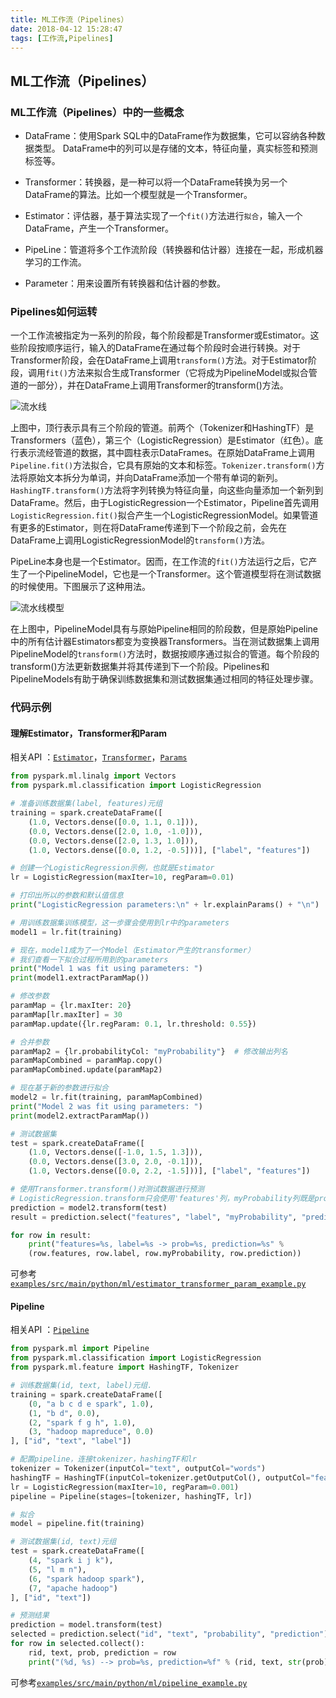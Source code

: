 ```yaml
---
title: ML工作流（Pipelines）
date: 2018-04-12 15:28:47
tags: [工作流,Pipelines]
---
```


## ML工作流（Pipelines）

### ML工作流（Pipelines）中的一些概念

+ DataFrame：使用Spark SQL中的DataFrame作为数据集，它可以容纳各种数据类型。 DataFrame中的列可以是存储的文本，特征向量，真实标签和预测标签等。

+ Transformer：转换器，是一种可以将一个DataFrame转换为另一个DataFrame的算法。比如一个模型就是一个Transformer。

+ Estimator：评估器，基于算法实现了一个`fit()`方法进行`拟合`，输入一个DataFrame，产生一个Transformer。

+ PipeLine：管道将多个工作流阶段（转换器和估计器）连接在一起，形成机器学习的工作流。

+ Parameter：用来设置所有转换器和估计器的参数。

### Pipelines如何运转

一个工作流被指定为一系列的阶段，每个阶段都是Transformer或Estimator。这些阶段按顺序运行，输入的DataFrame在通过每个阶段时会进行转换。对于Transformer阶段，会在DataFrame上调用`transform()`方法。对于Estimator阶段，调用`fit()`方法来拟合生成Transformer（它将成为PipelineModel或拟合管道的一部分），并在DataFrame上调用Transformer的transform()方法。

![流水线](images/ML-Pipeline.png "流水线")

上图中，顶行表示具有三个阶段的管道。前两个（Tokenizer和HashingTF）是Transformers（蓝色），第三个（LogisticRegression）是Estimator（红色）。底行表示流经管道的数据，其中圆柱表示DataFrames。在原始DataFrame上调用`Pipeline.fit()`方法拟合，它具有原始的文本和标签。`Tokenizer.transform()`方法将原始文本拆分为单词，并向DataFrame添加一个带有单词的新列。 `HashingTF.transform()`方法将字列转换为特征向量，向这些向量添加一个新列到DataFrame。然后，由于LogisticRegression一个Estimator，Pipeline首先调用`LogisticRegression.fit()`拟合产生一个LogisticRegressionModel。如果管道有更多的Estimator，则在将DataFrame传递到下一个阶段之前，会先在DataFrame上调用LogisticRegressionModel的`transform()`方法。

PipeLine本身也是一个Estimator。因而，在工作流的`fit()`方法运行之后，它产生了一个PipelineModel，它也是一个Transformer。这个管道模型将在测试数据的时候使用。下图展示了这种用法。

![流水线模型](images/ML-PipelineModel.png "流水线模型")

在上图中，PipelineModel具有与原始Pipeline相同的阶段数，但是原始Pipeline中的所有估计器Estimators都变为变换器Transformers。当在测试数据集上调用PipelineModel的`transform()`方法时，数据按顺序通过拟合的管道。每个阶段的transform()方法更新数据集并将其传递到下一个阶段。Pipelines和PipelineModels有助于确保训练数据集和测试数据集通过相同的特征处理步骤。

### 代码示例

#### 理解Estimator，Transformer和Param

相关API ：[`Estimator`](http://spark.apache.org/docs/latest/api/python/pyspark.ml.html#pyspark.ml.Estimator)，[`Transformer`](http://spark.apache.org/docs/latest/api/python/pyspark.ml.html#pyspark.ml.Transformer)，[`Params`](http://spark.apache.org/docs/latest/api/python/pyspark.ml.html#pyspark.ml.param.Params)

```python
from pyspark.ml.linalg import Vectors
from pyspark.ml.classification import LogisticRegression

# 准备训练数据集(label, features)元组
training = spark.createDataFrame([
    (1.0, Vectors.dense([0.0, 1.1, 0.1])),
    (0.0, Vectors.dense([2.0, 1.0, -1.0])),
    (0.0, Vectors.dense([2.0, 1.3, 1.0])),
    (1.0, Vectors.dense([0.0, 1.2, -0.5]))], ["label", "features"])

# 创建一个LogisticRegression示例，也就是Estimator
lr = LogisticRegression(maxIter=10, regParam=0.01)

# 打印出所以的参数和默认值信息
print("LogisticRegression parameters:\n" + lr.explainParams() + "\n")

# 用训练数据集训练模型，这一步骤会使用到lr中的parameters
model1 = lr.fit(training)

# 现在，model1成为了一个Model（Estimator产生的transformer）
# 我们查看一下拟合过程所用到的parameters
print("Model 1 was fit using parameters: ")
print(model1.extractParamMap())

# 修改参数
paramMap = {lr.maxIter: 20}
paramMap[lr.maxIter] = 30
paramMap.update({lr.regParam: 0.1, lr.threshold: 0.55})

# 合并参数
paramMap2 = {lr.probabilityCol: "myProbability"}  # 修改输出列名
paramMapCombined = paramMap.copy()
paramMapCombined.update(paramMap2)

# 现在基于新的参数进行拟合
model2 = lr.fit(training, paramMapCombined)
print("Model 2 was fit using parameters: ")
print(model2.extractParamMap())

# 测试数据集
test = spark.createDataFrame([
    (1.0, Vectors.dense([-1.0, 1.5, 1.3])),
    (0.0, Vectors.dense([3.0, 2.0, -0.1])),
    (1.0, Vectors.dense([0.0, 2.2, -1.5]))], ["label", "features"])

# 使用Transformer.transform()对测试数据进行预测
# LogisticRegression.transform只会使用'features'列，myProbability列既是probability列，之前我们做过更改
prediction = model2.transform(test)
result = prediction.select("features", "label", "myProbability", "prediction").collect()

for row in result:
    print("features=%s, label=%s -> prob=%s, prediction=%s" % 
    (row.features, row.label, row.myProbability, row.prediction))
```

可参考[`examples/src/main/python/ml/estimator_transformer_param_example.py`](https://github.com/apache/spark/tree/v2.3.0/examples/src/main/python/ml/estimator_transformer_param_example.py)

#### Pipeline

相关API ：[`Pipeline`](http://spark.apache.org/docs/latest/api/python/pyspark.ml.html#pyspark.ml.Pipeline)

```python
from pyspark.ml import Pipeline
from pyspark.ml.classification import LogisticRegression
from pyspark.ml.feature import HashingTF, Tokenizer

# 训练数据集(id, text, label)元组.
training = spark.createDataFrame([
    (0, "a b c d e spark", 1.0),
    (1, "b d", 0.0),
    (2, "spark f g h", 1.0),
    (3, "hadoop mapreduce", 0.0)
], ["id", "text", "label"])

# 配置pipeline，连接tokenizer，hashingTF和lr
tokenizer = Tokenizer(inputCol="text", outputCol="words")
hashingTF = HashingTF(inputCol=tokenizer.getOutputCol(), outputCol="features")
lr = LogisticRegression(maxIter=10, regParam=0.001)
pipeline = Pipeline(stages=[tokenizer, hashingTF, lr])

# 拟合
model = pipeline.fit(training)

# 测试数据集(id, text)元组
test = spark.createDataFrame([
    (4, "spark i j k"),
    (5, "l m n"),
    (6, "spark hadoop spark"),
    (7, "apache hadoop")
], ["id", "text"])

# 预测结果
prediction = model.transform(test)
selected = prediction.select("id", "text", "probability", "prediction")
for row in selected.collect():
    rid, text, prob, prediction = row
    print("(%d, %s) --> prob=%s, prediction=%f" % (rid, text, str(prob), prediction))
```

可参考[`examples/src/main/python/ml/pipeline_example.py`](https://github.com/apache/spark/tree/v2.3.0/examples/src/main/python/ml/pipeline_example.py)

